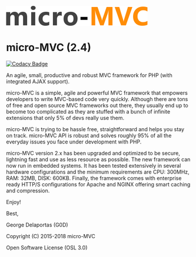 ![alt tag](https://github.com/g0d/micro-MVC/blob/master/site/pix/micro_mvc.png)

# micro-MVC (2.4)

[![Codacy Badge](https://api.codacy.com/project/badge/Grade/a3246d5ff1c745c4a77e5f15a4893378)](https://www.codacy.com/app/g.delaportas/micro-MVC?utm_source=github.com&utm_medium=referral&utm_content=g0d/micro-MVC&utm_campaign=badger)

An agile, small, productive and robust MVC framework for PHP (with integrated AJAX support).

micro-MVC is a simple, agile and powerful MVC framework that empowers developers to write 
MVC-based code very quickly. Although there are tons of free and open source MVC frameworks out there, they 
usually end up to become too complicated as they are stuffed with a bunch of infinite extensions that only 
5% of devs really use them.

micro-MVC is trying to be hassle free, straightforward and helps you stay on track. micro-MVC API is robust 
and solves roughly 95% of all the everyday issues you face under development with PHP.

micro-MVC version 2.x has been upgraded and optimized to be secure, lightning fast and use as less resource as possible.
The new framework can now run in embedded systems. It has been tested extensively in several hardware configurations 
and the minimum requirements are CPU: 300MHz, RAM: 32MB, DISK: 600KB. Finally, the framework comes with enterprise ready 
HTTP/S configurations for Apache and NGINX offering smart caching and compression.

Enjoy!

Best,

George Delaportas (G0D)

Copyright (C) 2015-2018 micro-MVC

Open Software License (OSL 3.0)
